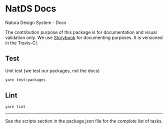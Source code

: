 # NatDS Docs

Natura Design System - Docs

The contribution purpose of this package is for documentation and visual validation only. We use [Storybook](https://storybook.js.org/) for documenting purposes. It is versioned in the Travis-CI.

## Test

Unit test (we test our packages, not the docs)

```sh
yarn test:packages
```

## Lint

```sh
yarn lint
```

***
See the scripts section in the package.json file for the complete list of tasks.
